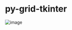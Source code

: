 # py-grid-tkinter

![image](https://user-images.githubusercontent.com/1501327/168418755-0dc77d6d-608e-4d10-be2b-de8490df3fc8.png)

